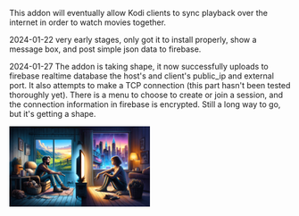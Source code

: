 This addon will eventually allow Kodi clients to sync playback over the internet in order to watch movies together.
<p>2024-01-22 very early stages, only got it to install properly, show a message box, and post simple json data to firebase.</p>
<p>2024-01-27 The addon is taking shape, it now successfully uploads to firebase realtime database the host's and client's public_ip and external port.
  It also attempts to make a TCP connection (this part hasn't been tested thoroughly yet).
  There is a menu to choose to create or join a session, and the connection information in firebase is encrypted.
  Still a long way to go, but it's getting a shape.</p>
<img src="fanart.png" alt="Artwork" width="50%">
